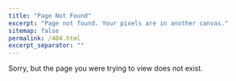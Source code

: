 ```yaml
---
title: "Page Not Found"
excerpt: "Page not found. Your pixels are in another canvas."
sitemap: false
permalink: /404.html
excerpt_separator: ""
---
```


Sorry, but the page you were trying to view does not exist.
